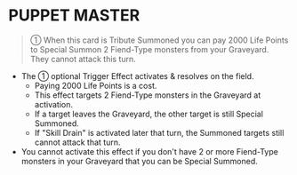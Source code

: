
# PUPPET MASTER  
> ① When this card is Tribute Summoned you can pay 2000 Life Points to Special Summon 2 Fiend-Type monsters from your Graveyard. They cannot attack this turn.

*   The ① optional Trigger Effect activates & resolves on the field.
    *   Paying 2000 Life Points is a cost.
    *   This effect targets 2 Fiend-Type monsters in the Graveyard at activation.
    *   If a target leaves the Graveyard, the other target is still Special Summoned.
    *   If "Skill Drain" is activated later that turn, the Summoned targets still cannot attack that turn.
*   You cannot activate this effect if you don't have 2 or more Fiend-Type monsters in your Graveyard that you can be Special Summoned.

  